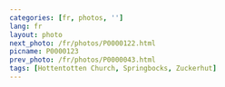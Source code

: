 ```yaml
---
categories: [fr, photos, '']
lang: fr
layout: photo
next_photo: /fr/photos/P0000122.html
picname: P0000123
prev_photo: /fr/photos/P0000043.html
tags: [Hottentotten Church, Springbocks, Zuckerhut]
---
```

